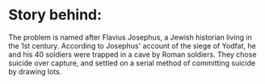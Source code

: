 # Story behind:
The problem is named after Flavius Josephus, a Jewish historian living in the 1st century.
According to Josephus' account of the siege of Yodfat,
he and his 40 soldiers were trapped in a cave by Roman soldiers. They chose suicide over capture,
and settled on a serial method of committing suicide by drawing lots.

